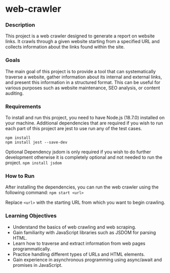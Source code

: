 # web-crawler

### Description
This project is a web crawler designed to generate a report on website links. It crawls through a given website starting from a specified URL and collects information about the links found within the site. 

### Goals
The main goal of this project is to provide a tool that can systematically traverse a website, gather information about its internal and external links, and present this information in a structured format. This can be useful for various purposes such as website maintenance, SEO analysis, or content auditing.

### Requirements
To install and run this project, you need to have Node.js (18.7.0) installed on your machine. Additional dependencies that are required if you wish to run each part of this project are jest to use run any of the test cases. 

```npm install```   
```npm install jest --save-dev```

Optional Dependency
jsdom is only required if you wish to do further development otherwise it is completely optional and not needed to run the project.
```npm install jsdom```

### How to Run
After installing the dependencies, you can run the web crawler using the following command:
```npm start <url>```

Replace `<url>` with the starting URL from which you want to begin crawling.

### Learning Objectives
- Understand the basics of web crawling and web scraping.
- Gain familiarity with JavaScript libraries such as JSDOM for parsing HTML.
- Learn how to traverse and extract information from web pages programmatically.
- Practice handling different types of URLs and HTML elements.
- Gain experience in asynchronous programming using async/await and promises in JavaScript.
